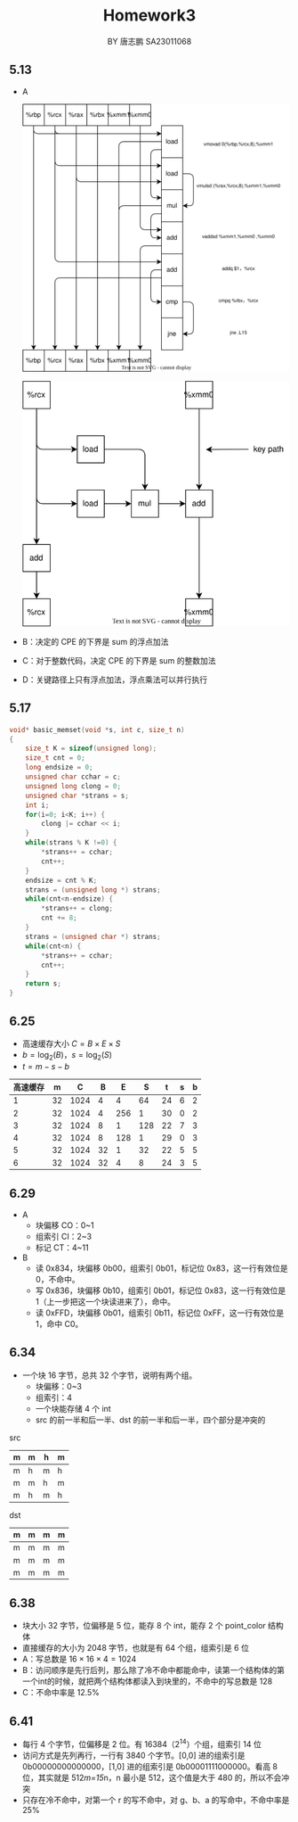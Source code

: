 <center><h1>Homework3</h1></center>

<center>BY  唐志鹏  SA23011068</center>

## 5.13

- A

  ![pic](./fig/data_flow.drawio.svg)

  ![simple](./fig/simplify.drawio.svg)

- B：决定的 CPE 的下界是 sum 的浮点加法

- C：对于整数代码，决定 CPE 的下界是 sum 的整数加法

- D：关键路径上只有浮点加法，浮点乘法可以并行执行

## 5.17

```c
void* basic_memset(void *s, int c, size_t n)
{
    size_t K = sizeof(unsigned long);
    size_t cnt = 0;
    long endsize = 0;
    unsigned char cchar = c;
    unsigned long clong = 0;
    unsigned char *strans = s;
    int i;
    for(i=0; i<K; i++) {
        clong |= cchar << i;
    }
    while(strans % K !=0) {
        *strans++ = cchar;
        cnt++;
    }
    endsize = cnt % K;
    strans = (unsigned long *) strans;
    while(cnt<n-endsize) {
        *strans++ = clong;
        cnt += 8;
    }
    strans = (unsigned char *) strans;
    while(cnt<n) {
        *strans++ = cchar;
        cnt++;
    }
    return s;
}
```

## 6.25

- 高速缓存大小 $C=B\times E\times S$
- $b=\log_2(B)，s=\log_2(S)$
- $t=m-s-b$

| 高速缓存 | m    | C    | B    | E    | S    | t    | s    | b    |
| -------- | ---- | ---- | ---- | ---- | ---- | ---- | ---- | ---- |
| 1        | 32   | 1024 | 4    | 4    | 64   | 24   | 6    | 2    |
| 2        | 32   | 1024 | 4    | 256  | 1    | 30   | 0    | 2    |
| 3        | 32   | 1024 | 8    | 1    | 128  | 22   | 7    | 3    |
| 4        | 32   | 1024 | 8    | 128  | 1    | 29   | 0    | 3    |
| 5        | 32   | 1024 | 32   | 1    | 32   | 22   | 5    | 5    |
| 6        | 32   | 1024 | 32   | 4    | 8    | 24   | 3    | 5    |

## 6.29

- A
    - 块偏移 CO：0~1
    - 组索引 CI：2~3
    - 标记 CT：4~11
- B
    - 读 0x834，块偏移 0b00，组索引 0b01，标记位 0x83，这一行有效位是 0，不命中。
    - 写 0x836，块偏移 0b10，组索引 0b01，标记位 0x83，这一行有效位是 1（上一步把这一个块读进来了），命中。
    - 读 0xFFD，块偏移 0b01，组索引 0b11，标记位 0xFF，这一行有效位是 1，命中 C0。

## 6.34

- 一个块 16 字节，总共 32 个字节，说明有两个组。
    - 块偏移：0~3
    - 组索引：4
    - 一个块能存储 4 个 int
    - src 的前一半和后一半、dst 的前一半和后一半，四个部分是冲突的

src

| m    | m    | h    | m    |
| ---- | ---- | ---- | ---- |
| m    | h    | m    | h    |
| m    | m    | h    | m    |
| m    | h    | m    | h    |


dst

| m    | m    | m    | m    |
| ---- | ---- | ---- | ---- |
| m    | m    | m    | m    |
| m    | m    | m    | m    |
| m    | m    | m    | m    |

## 6.38

- 块大小 32 字节，位偏移是 5 位，能存 8 个 int，能存 2 个 point_color 结构体
- 直接缓存的大小为 2048 字节，也就是有 64 个组，组索引是 6 位
- A：写总数是 $16\times 16\times 4=1024$
- B：访问顺序是先行后列，那么除了冷不命中都能命中，读第一个结构体的第一个int的时候，就把两个结构体都读入到块里的，不命中的写总数是 128
- C：不命中率是 12.5%

## 6.41

- 每行 4 个字节，位偏移是 2 位。有 16384（$2^{14}$）个组，组索引 14 位
- 访问方式是先列再行，一行有 3840 个字节。[0,0] 进的组索引是 0b00000000000000，[1,0] 进的组索引是 0b00001111000000。看高 8 位，其实就是 512*m=15*n，n 最小是 512，这个值是大于 480 的，所以不会冲突
- 只存在冷不命中，对第一个 r 的写不命中，对 g、b、a 的写命中，不命中率是 25%